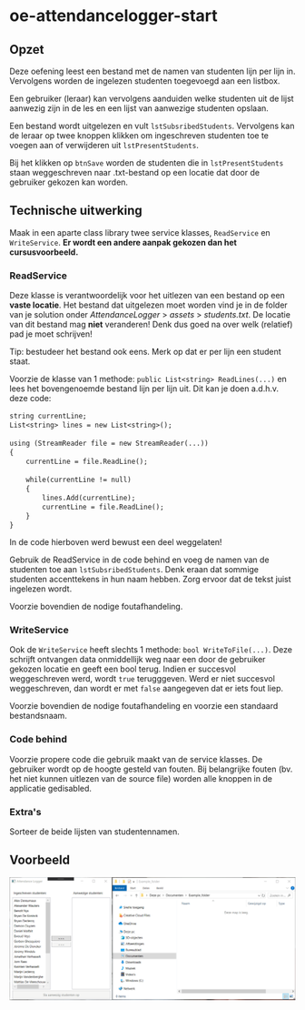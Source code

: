# oe-attendancelogger-start
## Opzet
Deze oefening leest een bestand met de namen van studenten lijn per lijn in.
Vervolgens worden de ingelezen studenten toegevoegd aan een listbox.

Een gebruiker (leraar) kan vervolgens aanduiden welke studenten uit de lijst aanwezig zijn in de les
en een lijst van aanwezige studenten opslaan.

Een bestand wordt uitgelezen en vult `lstSubsribedStudents`. Vervolgens kan de leraar op twee knoppen klikken
om ingeschreven studenten toe te voegen aan of verwijderen uit `lstPresentStudents`.

Bij het klikken op `btnSave` worden de studenten die in `lstPresentStudents` staan weggeschreven naar .txt-bestand op
een locatie dat door de gebruiker gekozen kan worden.

## Technische uitwerking
Maak in een aparte class library twee service klasses, `ReadService` en `WriteService`.
**Er wordt een andere aanpak gekozen dan het cursusvoorbeeld.**

### ReadService
Deze klasse is verantwoordelijk voor het uitlezen van een bestand op een **vaste locatie**.
Het bestand dat uitgelezen moet worden vind je in de folder van je solution onder *AttendanceLogger* > *assets* > *students.txt*.
De locatie van dit bestand mag **niet** veranderen! Denk dus goed na over welk (relatief) pad je moet schrijven!

Tip: bestudeer het bestand ook eens. Merk op dat er per lijn een student staat.

Voorzie de klasse van 1 methode: `public List<string> ReadLines(...)` en lees het bovengenoemde bestand lijn per lijn uit.
Dit kan je doen a.d.h.v. deze code:
```
string currentLine;
List<string> lines = new List<string>();

using (StreamReader file = new StreamReader(...))
{
    currentLine = file.ReadLine();

    while(currentLine != null)
    {
        lines.Add(currentLine);
        currentLine = file.ReadLine();
    }
}
```
In de code hierboven werd bewust een deel weggelaten!

Gebruik de ReadService in de code behind en voeg de namen van de studenten toe aan `lstSubsribedStudents`.
Denk eraan dat sommige studenten accenttekens in hun naam hebben. Zorg ervoor dat de tekst juist ingelezen wordt.

Voorzie bovendien de nodige foutafhandeling.

### WriteService
Ook de `WriteService` heeft slechts 1 methode: `bool WriteToFile(...)`.
Deze schrijft ontvangen data onmiddellijk weg naar een door de gebruiker gekozen locatie en geeft een bool terug.
Indien er succesvol weggeschreven werd, wordt `true` terugggeven. Werd er niet succesvol weggeschreven, dan wordt er met
`false` aangegeven dat er iets fout liep.

Voorzie bovendien de nodige foutafhandeling en voorzie een standaard bestandsnaam.

### Code behind
Voorzie propere code die gebruik maakt van de service klasses.
De gebruiker wordt op de hoogte gesteld van fouten.
Bij belangrijke fouten (bv. het niet kunnen uitlezen van de source file) worden alle knoppen in de applicatie gedisabled.

### Extra's
Sorteer de beide lijsten van studentennamen.

## Voorbeeld
![flow](Screens/flow.gif)






